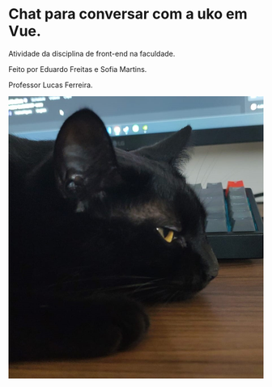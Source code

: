 # Chat para conversar com a uko em Vue.

Atividade da disciplina de front-end na faculdade.

Feito por Eduardo Freitas e Sofia Martins.

Professor Lucas Ferreira.

<img src="./public/uko_chill.jpg" alt="uko">
